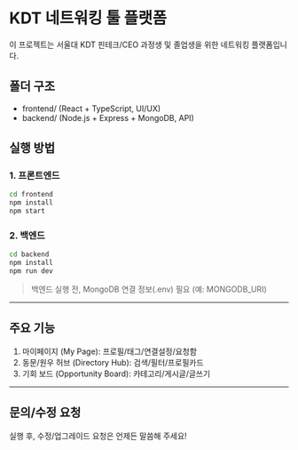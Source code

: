 # KDT 네트워킹 툴 플랫폼

이 프로젝트는 서울대 KDT 핀테크/CEO 과정생 및 졸업생을 위한 네트워킹 플랫폼입니다.

## 폴더 구조

- frontend/  (React + TypeScript, UI/UX)
- backend/   (Node.js + Express + MongoDB, API)

## 실행 방법

### 1. 프론트엔드
```bash
cd frontend
npm install
npm start
```

### 2. 백엔드
```bash
cd backend
npm install
npm run dev
```

> 백엔드 실행 전, MongoDB 연결 정보(.env) 필요 (예: MONGODB_URI)

---

## 주요 기능

1. 마이페이지 (My Page): 프로필/태그/연결설정/요청함
2. 동문/원우 허브 (Directory Hub): 검색/필터/프로필카드
3. 기회 보드 (Opportunity Board): 카테고리/게시글/글쓰기

---

## 문의/수정 요청

실행 후, 수정/업그레이드 요청은 언제든 말씀해 주세요! 